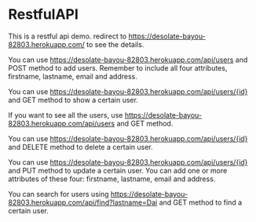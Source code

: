 # RestfulAPI
This is a restful api demo. redirect to https://desolate-bayou-82803.herokuapp.com/ to see the details.

You can use https://desolate-bayou-82803.herokuapp.com/api/users and POST method to add users.
Remember to include all four attributes, firstname, lastname, email and address.


You can use https://desolate-bayou-82803.herokuapp.com/api/users/{id} and GET method to show a certain user.


If you want to see all the users, use https://desolate-bayou-82803.herokuapp.com/api/users and GET method.


You can use https://desolate-bayou-82803.herokuapp.com/api/users/{id} and DELETE method to delete a certain user.


You can use https://desolate-bayou-82803.herokuapp.com/api/users/{id} and PUT method to update a certain user.
You can add one or more attributes of these four: firstname, lastname, email and address.


You can search for users using https://desolate-bayou-82803.herokuapp.com/api/find?lastname=Dai and GET method to find a certain user.
